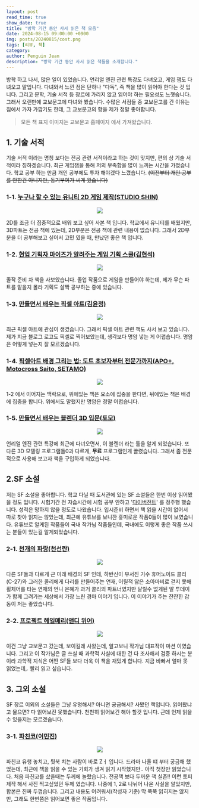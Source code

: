 ```yaml
---
layout: post
read_time: true
show_date: true
title: "방학 기간 동안 사서 읽은 책 모음"
date: 2024-08-15 09:00:00 +0900
img: posts/20240815/cost.png
tags: [리뷰, 책]
category:
author: Penguin Jean
description: "방학 기간 동안 사서 읽은 책들을 소개합니다."
---
```


방학 하고 나서,  많은 일이 있었습니다. 언리얼 엔진 관련 특강도 다녀오고, 게임 잼도 다녀오고 말입니다. 다녀와서 느낀 점은 단하나 "다독", 즉 책을 많이 읽어야 한다는 것 입니다. 그리고 문학, 기술 서적 등 장르에 가리지 않고 읽어야 하는 필요성도 느꼇습니다. 그래서 오랜만에 교보문고에 다녀와 봤습니다. 수많은 서점들 중 교보문고를 간 이유는 집에서 가자 가깝기도 한데, 그 교보문고의 향을 제가 정말 좋아합니다.

> 모든 책 표지 이미지는 교보문고 홈페이지 에서 가져왔습니다.

## 1. 기술 서적

기술 서적 이라는 명칭 보다는 전공 관련 서적이라고 하는 것이  맞지만, 편의 상 기술 서적이라 칭하겠습니다.  최근 게임잼을 통해 저의 부족함을 많이 느끼는 시간을 가졌습니다. 학교 공부 하는 만큼 개인 공부에도 투자 해야겠다 느꼈습니다. ~~(이전부터 개인 공부를 안한건 아니지만, 동기부여가 씨게 왔습니다)~~

### 1-1. [누구나 할 수 있는 유니티 2D 게임 제작(STUDIO SHIN)](https://product.kyobobook.co.kr/detail/S000061838834)

<center><img src="./assets/img/posts/20240815/2D_unity_game_making.png"></center>

2D를 조금 더 집중적으로 배워 보고 싶어 사본 책 입니다. 학교에서 유니티를 배웠지만, 3D파트는 전공 책에 있는데, 2D부분은 전공 책에 관련 내용이 없습니다. 그래서 2D부분을 더 공부해보고 싶어서 고민 였을 때, 만났던 좋은 책 입니다.

### 1-2.  [현업 기획자 마이즈가 알려주는 게임 기획 스쿨(김현석)](https://product.kyobobook.co.kr/detail/S000061695954)

<center><img src="./assets/img/posts/20240815/game_designer_school.png"></center>

졸작 준비 차 책을 사보았습니다. 졸업 작품으로 게임을 만들어야 하는데, 제가 무슨 파트를 맡을지 몰라 기획도 살짝 공부하는 중에 있습니다. 

### 1-3. [만들면서 배우는 픽셀 아트(김윤정)](https://product.kyobobook.co.kr/detail/S000001810309)

<center><img src="./assets/img/posts/20240815/learning_pixel_art.png"></center>

최근 픽셀 아트에 관심이 생겼습니다. 그래서 픽셀 아트 관련 책도 사서 보고 있습니다. 제가 지금 블로그 로고도 픽셀로 찍어보았는데, 생각보다 명암 넣는 게 어렵습니다. 명암은 어떻게 넣는지 잘 모르겠습니다. 

### 1-4. [픽셀아트 배경 그리는 법: 도트 초보자부터 전문가까지(APO+, Motocross Saito, SETAMO)](https://product.kyobobook.co.kr/detail/S000001672137)

<center><img src="./assets/img/posts/20240815/drawing_pixel_art.png"></center>

1-2 에서 이어지는 맥락으로, 위에있는 책은 요소에 집중을 한다면, 뒤에있는 책은 배경에 집중을 합니다. 위에서도 말했지만 명암은 정말 어렵습니다.

### 1-5. [만들면서 배우는 블렌더 3D 입문(토모)](https://product.kyobobook.co.kr/detail/S000212758885)

<center><img src="./assets/img/posts/20240815/learning_blender_3D.png"></center>

언리얼 엔진 관련 특강에 최근에 다녀오면서, 이 블렌더 라는 툴을 알게 되었습니다. 또 다른 3D 모델링 프로그램들0과 다르게, **무료** 프로그램인게 끌렸습니다.  그래서 좀 전문적으로 사용해 보고자 책을 구입하게 되었습니다.


## 2.SF 소설

저는 SF 소설을 좋아합니다. 학교 다닐 때 도서관에 있는 SF 소설들은 한번 이상 읽어봤을 정도 입니다. 시험기간 전 자습시간에 시험 공부 안하고 '[다이버전트](https://product.kyobobook.co.kr/detail/S000000828315)' 를 정주행 했습니다. 성적은 망하지 않을 정도로 나왔습니다. 입시준비 하면서 책 읽을 시간이 없어서 따로 찾아 읽지는 않았는데, 최근에 유튜브를 보니깐 흥미로운 작품0들이 많이 보였습니다. 유튜브로 알게된 작품들이 국내 작가님 작품들인데, 국내에도 이렇게 좋은 작품 쓰시는 분들이 있는걸 알게되었습니다.

### 2-1. [천개의 파랑(천선란)](https://product.kyobobook.co.kr/detail/S000001935255)

<center><img src="./assets/img/posts/20240815/a_thousand_blues.png"></center>

다른 SF들과 다르게 근 미래 배경의 SF 인데, 하반신이 부서진 기수 휴머노이드 콜리(C-27)와 그러한 콜리에게 다리를 만들어주는 연재, 어릴적 앓은 소아마비로 걷지 못해 휠체어를 타는 연재의 언니 은혜가 과거 콜리의 파트너였지만 달릴수 없게된 말 투데이가 함께 그려가는 세상에서 가장 느린 경마 이야기 입니다. 이 이야기가 주는 잔잔한 감동이 저는 좋았습니다. 

### 2-2. [프로젝트 헤일메리(앤디 위어)](https://product.kyobobook.co.kr/detail/S000213660430)

<center><img src="./assets/img/posts/20240815/project_hail_mary.png"></center>

이건 그냥 교보문고 갔는데, 보이길래 사왔는데, 알고보니 작가님 대표작이 마션 이였습니다. 그리고 이 작가님은 글 쓰실 때 과학적 사실에 대한 건 다 조사해서 검증 하시는 분이라 과학적 지식은 어떤 SF들 보다 더욱 이 책을 재밌게 합니다. 지금 바빠서 얼마 못 읽었는데,. 빨리 읽고 싶습니다.

## 3. 그외 소설

SF 장르 이외의 소설들은 그냥 유명해서? 아니면 궁금해서? 사봤던 책입니다. 읽어봤냐고 물으면? 다 읽어보진 못했습니다. 천천히 읽어보긴 해야 할것 입니다. 근데 언제 읽을 수 있을지는 모르겠습니다.

### 3-1. [파친코(이민진)](https://product.kyobobook.co.kr/detail/S000211690183) 

<center><img src="./assets/img/posts/20240815/pachinko.png"></center>

파친코 유행 놓치고, 뒷북 치는 사람이 바로 Zㅓ 입니다. 드라마 나올 떄 부터 궁금해 했었는데, 최근에 책을 읽을 수 있는 기회가 생겨 읽기 시작했지만.. 아직 첫장만 읽었습니다. 처음 파친코를 샀을때는 두께에 놀랐습니다. 전공책 보다 두꺼운 책 실존!! 이런 토퍼 제작 해서 사진 찍고싶었던 두께 였습니다. 나중에 1, 2로 나뉘어 나온 사실을 알았지만, 합본은 진짜 두껍습니다. 그리고 내용도 어려워서(작성자 기준) 막 쭉쭉 읽히지는 않지만, 그래도 한번쯤은 읽어보면 좋은 작품입니다. 
